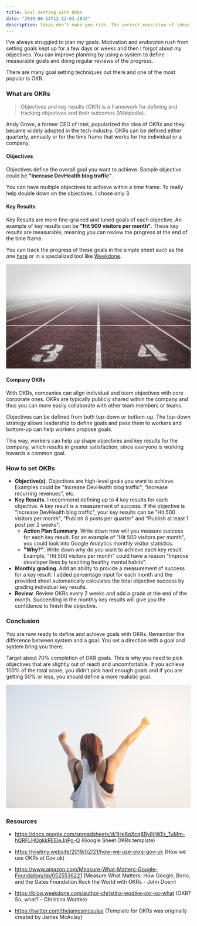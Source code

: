 ```yaml
---
title: Goal setting with OKRs
date: "2019-06-14T12:12:03.284Z"
description: Ideas don’t make you rich. The correct execution of ideas does.
---
```


I've always struggled to plan my goals. Motivation and endorphin rush from setting goals kept up for a few days or weeks and then I forgot about my objectives. You can improve planning by using a system to define measurable goals and doing regular reviews of the progress.

There are many goal setting techniques out there and one of the most popular is OKR.

### What are OKRs

> Objectives and key results (OKR) is a framework for defining and tracking objectives and their outcomes (Wikipedia).

Andy Grove, a former CEO of Intel, popularized the idea of OKRs and they became widely adopted in the tech industry. OKRs can be defined either quarterly, annually or for the time frame that works for the individual or a company.

#### Objectives

Objectives define the overall goal you want to achieve. Sample objective could be **"Increase DevHealth blog traffic"**.

You can have multiple objectives to achieve within a time frame. To really help double down on the objectives, I chose only 3.

#### Key Results

Key Results are more fine-grained and tuned goals of each objective. An example of key results can be **"Hit 500 visitors per month"**. These key results are measurable, meaning you can review the progress at the end of the time frame.

You can track the progress of these goals in the simple sheet such as the one [here](https://docs.google.com/spreadsheets/d/1He6qXcq8By8jjWEr_TuMm-hQRFLHQgkkREEieJnPg-Q) or in a specialized tool like [Weekdone](https://weekdone.com/okr-software).

![Running field](./running-field.jpg)

#### Company OKRs

With OKRs, companies can align individual and team objectives with core corporate ones. OKRs are typically publicly shared within the company and thus you can more easily collaborate with other team members or teams.

Objectives can be defined from both top-down or bottom-up. The top-down strategy allows leadership to define goals and pass them to workers and bottom-up can help workers propose goals.

This way, workers can help up shape objectives and key results for the company, which results in greater satisfaction, since everyone is working towards a common goal.

### How to set OKRs

- **Objective(s)**. Objectives are high-level goals you want to achieve. Examples could be "Increase DevHealth blog traffic", "Increase recurring revenues", etc.
- **Key Results**. I recommend defining up to 4 key results for each objective. A key result is a measurement of success. If the objective is "Increase DevHealth blog traffic", your key results can be "Hit 500 visitors per month", "Publish 8 posts per quarter" and "Publish at least 1 post per 2 weeks".
  - **Action Plan Summary**. Write down how will you measure success for each key result. For an example of "Hit 500 visitors per month", you could look into Google Analytics monthly visitor statistics.
  - **"Why?"**. Write down why do you want to achieve each key result. Example, "Hit 500 visitors per month" could have a reason "Improve developer lives by teaching healthy mental habits".
- **Monthly grading**. Add an ability to provide a measurement of success for a key result. I added percentage input for each month and the provided sheet automatically calculates the total objective success by grading individual key results.
- **Review**. Review OKRs every 2 weeks and add a grade at the end of the month. Succeeding in the monthly key results will give you the confidence to finish the objective.

### Conclusion

You are now ready to define and achieve goals with OKRs. Remember the difference between system and a goal. You set a direction with a goal and system bring you there.

Target about 70% completion of OKR goals. This is why you need to pick objectives that are slightly out of reach and uncomfortable. If you achieve 100% of the total score, you didn't pick hard enough goals and if you are getting 50% or less, you should define a more realistic goal.

![Success](./success.jpg)

### Resources

- https://docs.google.com/spreadsheets/d/1He6qXcq8By8jjWEr_TuMm-hQRFLHQgkkREEieJnPg-Q (Google Sheet OKRs template)

- https://visitmy.website/2019/02/21/how-we-use-okrs-gov-uk (How we use OKRs at Gov.uk)

- https://www.amazon.com/Measure-What-Matters-Google-Foundation/dp/0525536221 (Measure What Matters: How Google, Bono, and the Gates Foundation Rock the World with OKRs - John Doerr)

- https://blog.weekdone.com/author-christina-wodtke-okr-so-what (OKR? So, what? - Christina Wodtke)

- https://twitter.com/thejamesmcaulay (Template for OKRs was originally created by James McAulay)
